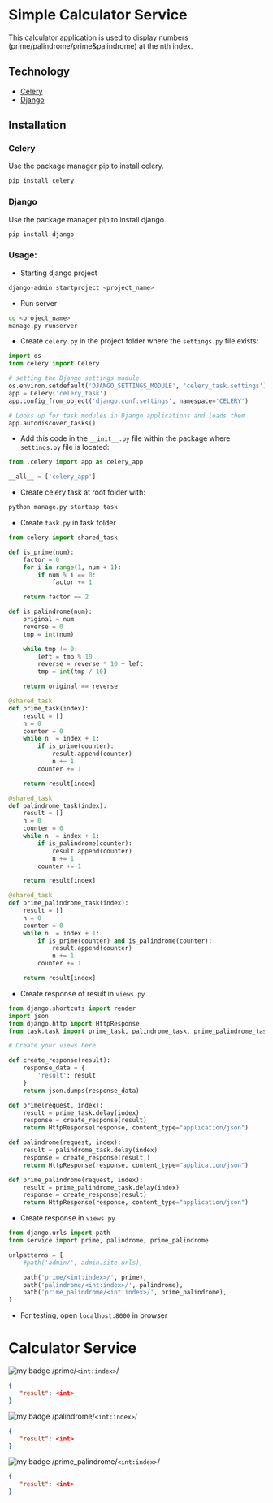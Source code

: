 # Simple Calculator Service

This calculator application is used to display numbers (prime/palindrome/prime&palindrome) at the nth index.

## Technology

- [Celery](https://docs.celeryq.dev/en/stable/)
- [Django](https://www.djangoproject.com/)

## Installation

### Celery

Use the package manager pip to install celery.

```bash
pip install celery
```

### Django

Use the package manager pip to install django.

```bash
pip install django
```

### Usage:

- Starting django project

```bash
django-admin startproject <project_name>
```

- Run server

```bash
cd <project_name>
manage.py runserver
```

- Create ```celery.py``` in the project folder where the ```settings.py``` file exists:

```python
import os
from celery import Celery

# setting the Django settings module.
os.environ.setdefault('DJANGO_SETTINGS_MODULE', 'celery_task.settings')
app = Celery('celery_task')
app.config_from_object('django.conf:settings', namespace='CELERY')

# Looks up for task modules in Django applications and loads them
app.autodiscover_tasks()
```

- Add this code in the ```__init__.py``` file within the package where ```settings.py``` file is located:

```python
from .celery import app as celery_app

__all__ = ['celery_app']
```

- Create celery task at root folder with:

```bash
python manage.py startapp task
```

- Create ```task.py``` in task folder

```python
from celery import shared_task

def is_prime(num):
    factor = 0
    for i in range(1, num + 1):
        if num % i == 0:
            factor += 1

    return factor == 2

def is_palindrome(num):
    original = num
    reverse = 0
    tmp = int(num)

    while tmp != 0:
        left = tmp % 10
        reverse = reverse * 10 + left
        tmp = int(tmp / 10)

    return original == reverse

@shared_task
def prime_task(index):
    result = []
    n = 0
    counter = 0
    while n != index + 1:
        if is_prime(counter):
            result.append(counter)
            n += 1
        counter += 1

    return result[index]

@shared_task
def palindrome_task(index):
    result = []
    n = 0
    counter = 0
    while n != index + 1:
        if is_palindrome(counter):
            result.append(counter)
            n += 1
        counter += 1

    return result[index]

@shared_task
def prime_palindrome_task(index):
    result = []
    n = 0
    counter = 0
    while n != index + 1:
        if is_prime(counter) and is_palindrome(counter):
            result.append(counter)
            n += 1
        counter += 1

    return result[index]
```

- Create response of result in ```views.py```

```python
from django.shortcuts import render
import json
from django.http import HttpResponse
from task.task import prime_task, palindrome_task, prime_palindrome_task

# Create your views here.

def create_response(result):
    response_data = {
        'result': result
    }
    return json.dumps(response_data)

def prime(request, index):
    result = prime_task.delay(index)
    response = create_response(result)
    return HttpResponse(response, content_type="application/json")

def palindrome(request, index):
    result = palindrome_task.delay(index)
    response = create_response(result,)
    return HttpResponse(response, content_type="application/json")

def prime_palindrome(request, index):
    result = prime_palindrome_task.delay(index)
    response = create_response(result)
    return HttpResponse(response, content_type="application/json")
```

- Create response in ```views.py```

```python
from django.urls import path
from service import prime, palindrome, prime_palindrome

urlpatterns = [
    #path('admin/', admin.site.urls),

    path('prime/<int:index>/', prime),
    path('palindrome/<int:index>/', palindrome),
    path('prime_palindrome/<int:index>/', prime_palindrome),
]
```

- For testing, open ```localhost:8000``` in browser


# Calculator Service

![my badge](https://badgen.net/badge/METHOD/GET/yellow) /prime/```<int:index>```/

```json
{
   "result": <int>
}
```

![my badge](https://badgen.net/badge/METHOD/GET/yellow) /palindrome/```<int:index>```/

```json
{
   "result": <int>
}
```

![my badge](https://badgen.net/badge/METHOD/GET/yellow) /prime_palindrome/```<int:index>```/

```json
{
   "result": <int>
}
```


